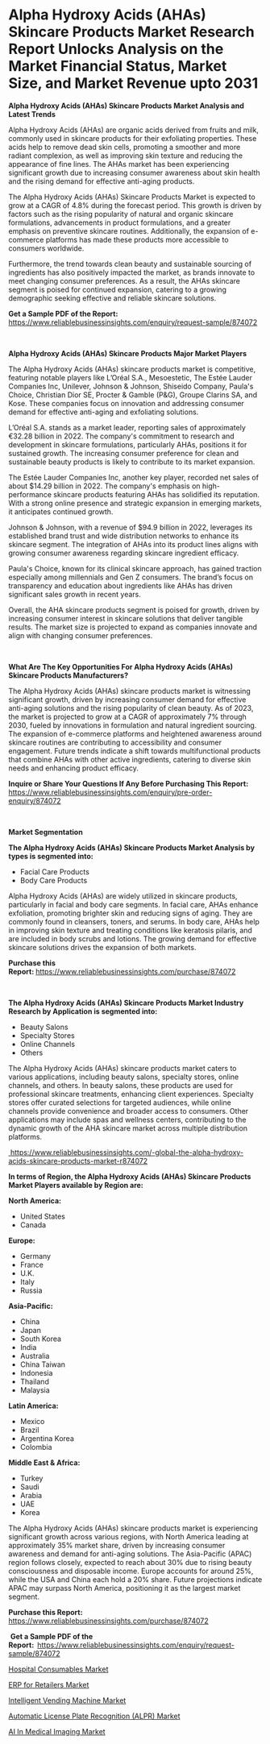 <p><h1>Alpha Hydroxy Acids (AHAs) Skincare Products Market Research Report Unlocks Analysis on the Market Financial Status, Market Size, and Market Revenue upto 2031</h1></p><p><strong>Alpha Hydroxy Acids (AHAs) Skincare Products Market Analysis and Latest Trends</strong></p>
<p><p>Alpha Hydroxy Acids (AHAs) are organic acids derived from fruits and milk, commonly used in skincare products for their exfoliating properties. These acids help to remove dead skin cells, promoting a smoother and more radiant complexion, as well as improving skin texture and reducing the appearance of fine lines. The AHAs market has been experiencing significant growth due to increasing consumer awareness about skin health and the rising demand for effective anti-aging products.</p><p>The Alpha Hydroxy Acids (AHAs) Skincare Products Market is expected to grow at a CAGR of 4.8% during the forecast period. This growth is driven by factors such as the rising popularity of natural and organic skincare formulations, advancements in product formulations, and a greater emphasis on preventive skincare routines. Additionally, the expansion of e-commerce platforms has made these products more accessible to consumers worldwide.</p><p>Furthermore, the trend towards clean beauty and sustainable sourcing of ingredients has also positively impacted the market, as brands innovate to meet changing consumer preferences. As a result, the AHAs skincare segment is poised for continued expansion, catering to a growing demographic seeking effective and reliable skincare solutions.</p></p>
<p><strong>Get a Sample PDF of the Report:&nbsp;</strong> <a href="https://www.reliablebusinessinsights.com/enquiry/request-sample/874072">https://www.reliablebusinessinsights.com/enquiry/request-sample/874072</a></p>
<p>&nbsp;</p>
<p><strong>Alpha Hydroxy Acids (AHAs) Skincare Products Major Market Players</strong></p>
<p><p>The Alpha Hydroxy Acids (AHAs) skincare products market is competitive, featuring notable players like L’Oréal S.A., Mesoestetic, The Estée Lauder Companies Inc, Unilever, Johnson & Johnson, Shiseido Company, Paula's Choice, Christian Dior SE, Procter & Gamble (P&G), Groupe Clarins SA, and Kose. These companies focus on innovation and addressing consumer demand for effective anti-aging and exfoliating solutions.</p><p>L’Oréal S.A. stands as a market leader, reporting sales of approximately €32.28 billion in 2022. The company's commitment to research and development in skincare formulations, particularly AHAs, positions it for sustained growth. The increasing consumer preference for clean and sustainable beauty products is likely to contribute to its market expansion.</p><p>The Estée Lauder Companies Inc, another key player, recorded net sales of about $14.29 billion in 2022. The company's emphasis on high-performance skincare products featuring AHAs has solidified its reputation. With a strong online presence and strategic expansion in emerging markets, it anticipates continued growth.</p><p>Johnson & Johnson, with a revenue of $94.9 billion in 2022, leverages its established brand trust and wide distribution networks to enhance its skincare segment. The integration of AHAs into its product lines aligns with growing consumer awareness regarding skincare ingredient efficacy.</p><p>Paula's Choice, known for its clinical skincare approach, has gained traction especially among millennials and Gen Z consumers. The brand’s focus on transparency and education about ingredients like AHAs has driven significant sales growth in recent years.</p><p>Overall, the AHA skincare products segment is poised for growth, driven by increasing consumer interest in skincare solutions that deliver tangible results. The market size is projected to expand as companies innovate and align with changing consumer preferences.</p></p>
<p>&nbsp;</p>
<p><strong>What Are The Key Opportunities For Alpha Hydroxy Acids (AHAs) Skincare Products Manufacturers?</strong></p>
<p><p>The Alpha Hydroxy Acids (AHAs) skincare products market is witnessing significant growth, driven by increasing consumer demand for effective anti-aging solutions and the rising popularity of clean beauty. As of 2023, the market is projected to grow at a CAGR of approximately 7% through 2030, fueled by innovations in formulation and natural ingredient sourcing. The expansion of e-commerce platforms and heightened awareness around skincare routines are contributing to accessibility and consumer engagement. Future trends indicate a shift towards multifunctional products that combine AHAs with other active ingredients, catering to diverse skin needs and enhancing product efficacy.</p></p>
<p><strong>Inquire or Share Your Questions If Any Before Purchasing This Report:</strong> <a href="https://www.reliablebusinessinsights.com/enquiry/pre-order-enquiry/874072">https://www.reliablebusinessinsights.com/enquiry/pre-order-enquiry/874072</a></p>
<p>&nbsp;</p>
<p><strong>Market Segmentation</strong></p>
<p><strong>The Alpha Hydroxy Acids (AHAs) Skincare Products Market Analysis by types is segmented into:</strong></p>
<p><ul><li>Facial Care Products</li><li>Body Care Products</li></ul></p>
<p><p>Alpha Hydroxy Acids (AHAs) are widely utilized in skincare products, particularly in facial and body care segments. In facial care, AHAs enhance exfoliation, promoting brighter skin and reducing signs of aging. They are commonly found in cleansers, toners, and serums. In body care, AHAs help in improving skin texture and treating conditions like keratosis pilaris, and are included in body scrubs and lotions. The growing demand for effective skincare solutions drives the expansion of both markets.</p></p>
<p><strong>Purchase this Report:&nbsp;</strong><a href="https://www.reliablebusinessinsights.com/purchase/874072">https://www.reliablebusinessinsights.com/purchase/874072</a></p>
<p>&nbsp;</p>
<p><strong>The Alpha Hydroxy Acids (AHAs) Skincare Products Market Industry Research by Application is segmented into:</strong></p>
<p><ul><li>Beauty Salons</li><li>Specialty Stores</li><li>Online Channels</li><li>Others</li></ul></p>
<p><p>The Alpha Hydroxy Acids (AHAs) skincare products market caters to various applications, including beauty salons, specialty stores, online channels, and others. In beauty salons, these products are used for professional skincare treatments, enhancing client experiences. Specialty stores offer curated selections for targeted audiences, while online channels provide convenience and broader access to consumers. Other applications may include spas and wellness centers, contributing to the dynamic growth of the AHA skincare market across multiple distribution platforms.</p></p>
<p><a href="https://www.reliablebusinessinsights.com/-global-the-alpha-hydroxy-acids-skincare-products-market-r874072">&nbsp;https://www.reliablebusinessinsights.com/-global-the-alpha-hydroxy-acids-skincare-products-market-r874072</a></p>
<p><strong>In terms of Region, the Alpha Hydroxy Acids (AHAs) Skincare Products Market Players available by Region are:</strong></p>
<p>
    <p> <strong> North America: </strong>
        <ul>
            <li>United States</li>
            <li>Canada</li>
        </ul>
        </p> 
    <p> <strong> Europe: </strong>
        <ul>
            <li>Germany</li>
            <li>France</li>
            <li>U.K.</li>
            <li>Italy</li>
            <li>Russia</li>
        </ul>
        </p> 
    <p> <strong> Asia-Pacific: </strong>
        <ul>
            <li>China</li>
            <li>Japan</li>
            <li>South Korea</li>
            <li>India</li>
            <li>Australia</li>
            <li>China Taiwan</li>
            <li>Indonesia</li>
            <li>Thailand</li>
            <li>Malaysia</li>
        </ul>
        </p> 
    <p> <strong> Latin America: </strong>
        <ul>
            <li>Mexico</li>
            <li>Brazil</li>
            <li>Argentina Korea</li>
            <li>Colombia</li>
        </ul>
        </p> 
    <p> <strong> Middle East & Africa: </strong>
        <ul>
            <li>Turkey</li>
            <li>Saudi</li>
            <li>Arabia</li>
            <li>UAE</li>
            <li>Korea</li>
        </ul>
    </p>
    </p>
<p><p>The Alpha Hydroxy Acids (AHAs) skincare products market is experiencing significant growth across various regions, with North America leading at approximately 35% market share, driven by increasing consumer awareness and demand for anti-aging solutions. The Asia-Pacific (APAC) region follows closely, expected to reach about 30% due to rising beauty consciousness and disposable income. Europe accounts for around 25%, while the USA and China each hold a 20% share. Future projections indicate APAC may surpass North America, positioning it as the largest market segment.</p></p>
<p><strong>Purchase this Report: </strong><a href="https://www.reliablebusinessinsights.com/purchase/874072">https://www.reliablebusinessinsights.com/purchase/874072</a></p>
<p>&nbsp;<strong>Get a Sample PDF of the Report:&nbsp;&nbsp;</strong><a href="https://www.reliablebusinessinsights.com/enquiry/request-sample/874072">https://www.reliablebusinessinsights.com/enquiry/request-sample/874072</a></p>
<p><strong></strong></p>
<p><p><a href="https://www.linkedin.com/pulse/global-hospital-consumables-market-projected-grow-cagr-92-xrczf?trackingId=Veu6gcLnSl2B%2F9FrKOOy9g%3D%3D">Hospital Consumables Market</a></p><p><a href="https://www.linkedin.com/pulse/evaluating-global-erp-retailers-market-trends-growth-opportunities-2mtue?trackingId=%2FYsIS%2BYSjEqr9apmkbvxfA%3D%3D">ERP for Retailers Market</a></p><p><a href="https://medium.com/@bosdendes/intelligent-vending-machine-market-a-global-and-regional-analysis-focus-on-region-country-level-5f586191e76f">Intelligent Vending Machine Market</a></p><p><a href="https://medium.com/@bosdendes/automatic-license-plate-recognition-alpr-market-investigation-industry-evolution-and-forecast-584366561dce">Automatic License Plate Recognition (ALPR) Market</a></p><p><a href="https://www.linkedin.com/pulse/ai-medical-imaging-market-size-growth-trends-statistics-forecasts-cxbhf?trackingId=3v1SDq%2BBS5GRyPfr2Z3b5w%3D%3D">AI In Medical Imaging Market</a></p></p>